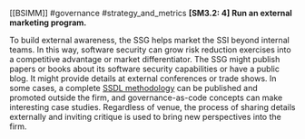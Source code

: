 [[BSIMM]] #governance #strategy_and_metrics
**[SM3.2: 4] Run an external marketing program.**


To build external awareness, the SSG helps market the SSI beyond internal teams. In this way, software security can grow risk reduction exercises into a competitive advantage or market differentiator. The SSG might publish papers or books about its software security capabilities or have a public blog. It might provide details at external conferences or trade shows. In some cases, a complete [SSDL methodology](https://www.bsimm.com/framework/software-security-development-lifecycle.html) can be published and promoted outside the firm, and governance-as-code concepts can make interesting case studies. Regardless of venue, the process of sharing details externally and inviting critique is used to bring new perspectives into the firm.


